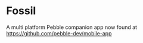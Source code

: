 # Fossil

A multi platform Pebble companion app now found at https://github.com/pebble-dev/mobile-app
